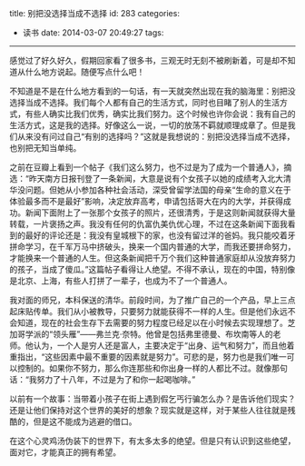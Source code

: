 title: 别把没选择当成不选择
id: 283
categories:
  - 读书
date: 2014-03-07 20:49:27
tags:
---

感觉过了好久好久，假期回家看了很多书，三观无时无刻不被刷新着，可是却不知道从什么地方说起。随便写点什么吧！

不知道是不是在什么地方看到的一句话，有一天就突然出现在我的脑海里：别把没选择当成不选择。我们每个人都有自己的生活方式，同时也目睹了别人的生活方式，有些人确实比我们优秀，确实比我们努力。这个时候也许你会说：我有自己的生活方式，这是我的选择。好像这么一说，一切的放荡不羁就顺理成章了。但是我们从来没有问过自己“有别的选择吗？”这就是我想说的：别把没选择当成不选择，也别把无知当单纯。

<!--more-->

之前在豆瓣上看到一个帖子《我们这么努力，也不过是为了成为一个普通人》，摘选：“昨天南方日报刊登了一条新闻，大意是说有个女孩子以她的成绩考入北大清华没问题。但她从小参加各种社会活动，深受曾留学法国的母亲“生命的意义在于体验最多而不是最好”影响，决定放弃高考，申请包括哥大在内的大学，并获得成功。新闻下面附上了一张那个女孩子的照片，还很清秀，于是这则新闻就获得大量转载，一片褒扬之声。我没有任何的仇富仇美仇优心理，不过在这条新闻下面我看到的最好的评论还是：我没有皇城根下的家，也没有留过洋的爸妈。我只能咬着牙拼命学习，在千军万马中挤破头，换来一个国内普通的大学，而我还要拼命努力，才能换来一个普通的人生。但这条新闻把千万个我们这种普通家庭却从没放弃努力的孩子，当成了傻瓜。”这篇帖子看得让人绝望。不得不承认，现在的中国，特别像是北京、上海，有些人打拼了一辈子，也成为不了一个普通人。

我对面的师兄，本科保送的清华。前段时间，为了推广自己的一个产品，早上三点起床贴传单。我们从小被教导，只要努力就能获得不一样的人生。但是他们永远不会知道，现在的社会生存下去需要的努力程度已经足以在小时候去实现理想了。芝加哥学派的“领头雁”——弗兰克·奈特。他曾是包括弗里德曼、布坎南等人的老师。他认为，一个人是穷人还是富人，主要决定于“出身、运气和努力”，而且他着重指出，“这些因素中最不重要的因素就是努力”。可悲的是，努力也是我们唯一可以控制的。如果你不努力，那么你连那些和你出身一样的人都比不过。就像那句话：“我努力了十八年，不过是为了和你一起喝咖啡。”

以前有一个故事：当带着小孩子在街上遇到假乞丐行骗怎么办？是告诉他们现实？还是让他们保持对这个世界的美好的想象？现实就是这样，对于某些人往往就是残酷的，但是这不能成为逃避的借口。

在这个心灵鸡汤伪装下的世界下，有太多太多的绝望。但是只有认识到这些绝望，面对它，才能真正的拥有希望。